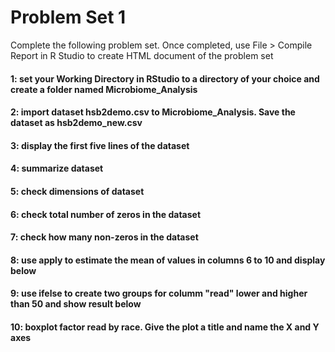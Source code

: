 # Problem Set 1
Complete the following problem set. Once completed, use File > Compile Report in R Studio to create HTML document of the problem set

#### 1: set your Working Directory in RStudio to a directory of your choice and create a folder named Microbiome_Analysis

#### 2: import dataset hsb2demo.csv to Microbiome_Analysis. Save the dataset as hsb2demo_new.csv

#### 3: display the first five lines of the dataset 

#### 4: summarize dataset

#### 5: check dimensions of dataset

#### 6: check total number of zeros in the dataset

#### 7: check how many non-zeros in the dataset

#### 8: use apply to estimate the mean of values in columns 6 to 10 and display below

#### 9: use ifelse to create two groups for columm "read" lower and higher than 50 and show result below

#### 10: boxplot factor read by race. Give the plot a title and name the X and Y axes
